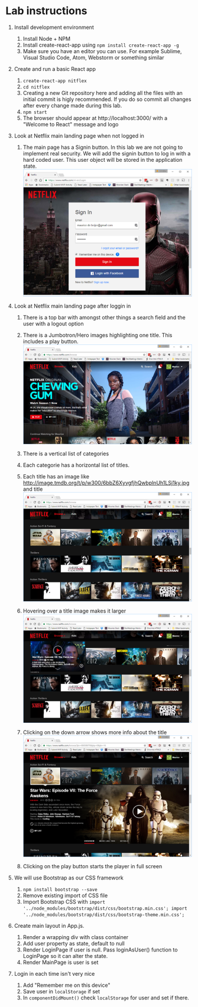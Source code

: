 # Lab instructions

1. Install development environment
    1. Install Node + NPM
    1. Install create-react-app using `npm install create-react-app -g`
    1. Make sure you have an editor you can use. For example Sublime, Visual Studio Code, Atom, Webstorm or something similar
1. Create and run a basic React app
    1. `create-react-app nitflex`
    1. `cd nitflex`
    1. Creating a new Git repository here and adding all the files with an initial commit is higly recommended. If you do so commit 
    all changes after every change made during this lab.
    1. `npm start`
    1. The browser should appear at http://localhost:3000/ with a "Welcome to React" message and logo
1. Look at Netflix main landing page when not logged in
    1. The main page has a Signin button. In this lab we are not going to implement real security. 
    We will add the signin button to log in with a hard coded user. This user object will be stored in the application state.
    ![Netflix Login](images/Netflix-Login.PNG)

1. Look at Netflix main landing page after loggin in
    1. There is a top bar with amongst other things a search field and the user with a logout option
    1. There is a Jumbotron/Hero images highlighting one title. This includes a play button.
    ![Netflix home](images/Netflix-1.PNG)

    1. There is a vertical list of categories
    1. Each categorie has a horizontal list of titles.
    1. Each title has an image like http://image.tmdb.org/t/p/w300/6bbZ6XyvgfjhQwbplnUh1LSj1ky.jpg and title
    ![Netflix home](images/Netflix-2.PNG)

    1. Hovering over a title image makes it larger
    ![Netflix home](images/Netflix-3.PNG)
    1. Clicking on the down arrow shows more info about the title
    ![Netflix home](images/Netflix-4.PNG)
    1. Clicking on the play button starts the player in full screen
1. We will use Bootstrap as our CSS framework
    1. `npm install bootstrap --save`
    1. Remove existing import of CSS file
    1. Import Bootstrap CSS with `import '../node_modules/bootstrap/dist/css/bootstrap.min.css';
import '../node_modules/bootstrap/dist/css/bootstrap-theme.min.css';`
1. Create main layout in App.js. 
    1. Render a wrapping div with class container
    1. Add user property as state, default to null
    1. Render LoginPage if user is null. Pass loginAsUser() function to LoginPage so it can alter the state.
    1. Render MainPage is user is set
1. Login in each time isn't very nice
    1. Add "Remember me on this device"
    1. Save user in `localStorage` if set
    1. In `componentDidMount()` check `localStorage` for user and set if there. 


